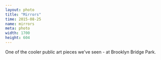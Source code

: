 ```yaml
---
layout: photo
title: "Mirrors"
time: 2015-08-25
name: mirrors
meta: photo
width: 1700
height: 604
---
```


One of the cooler public art pieces we've seen - at Brooklyn Bridge Park.